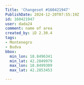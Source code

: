 ```yaml
---
Title: 'Changeset #160421947'
PublishDate: 2024-12-20T07:55:19Z
id: 160421947
user: dada24
comment: name of area
created_by: iD 2.30.4
tags:
- Montenegro
- Budva
bbox:
  min_lon: 18.8496341
  min_lat: 42.2849979
  max_lon: 18.8499309
  max_lat: 42.2853453

---
```

